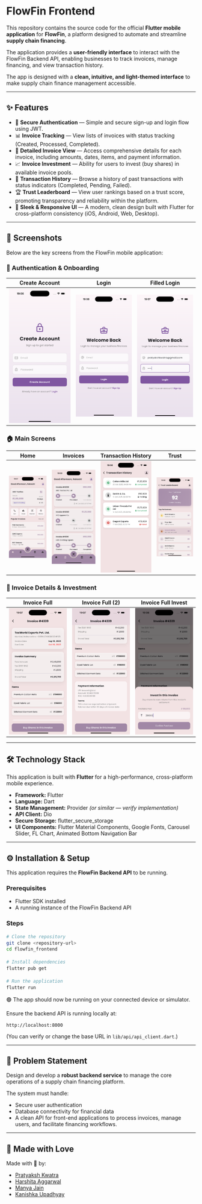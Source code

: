 # FlowFin Frontend

This repository contains the source code for the official **Flutter mobile application** for **FlowFin**, a platform designed to automate and streamline **supply chain financing**.

The application provides a **user-friendly interface** to interact with the FlowFin Backend API, enabling businesses to track invoices, manage financing, and view transaction history.

The app is designed with a **clean, intuitive, and light-themed interface** to make supply chain finance management accessible.

---

## ✨ Features

* 🔐 **Secure Authentication** — Simple and secure sign-up and login flow using JWT.
* 📊 **Invoice Tracking** — View lists of invoices with status tracking (Created, Processed, Completed).
* 📄 **Detailed Invoice View** — Access comprehensive details for each invoice, including amounts, dates, items, and payment information.
* 📈 **Invoice Investment** — Ability for users to invest (buy shares) in available invoice pools.
* 📜 **Transaction History** — Browse a history of past transactions with status indicators (Completed, Pending, Failed).
* 🏆 **Trust Leaderboard** — View user rankings based on a trust score, promoting transparency and reliability within the platform.
* 📱 **Sleek & Responsive UI** — A modern, clean design built with Flutter for cross-platform consistency (iOS, Android, Web, Desktop).

---

## 📸 Screenshots

Below are the key screens from the FlowFin mobile application:

### 🧭 Authentication & Onboarding

| Create Account                                    | Login                           | Filled Login                                  |
| ------------------------------------------------- | ------------------------------- | --------------------------------------------- |
| ![Create Account](assets/screenshots/create_account.png) | ![Login](assets/screenshots/login.png) | ![Login Filled](assets/screenshots/login_filled.png) |

### 🏠 Main Screens

| Home                          | Invoices                              | Transaction History                                         | Trust                           |
| ----------------------------- | ------------------------------------- | ----------------------------------------------------------- | ------------------------------- |
| ![Home](assets/screenshots/home.png) | ![Invoices](assets/screenshots/invoices.png) | ![Transaction History](assets/screenshots/transaction_history.png) | ![Trust](assets/screenshots/trust.png) |

### 📄 Invoice Details & Investment

| Invoice Full                                  | Invoice Full (2)                                  | Invoice Full Invest                                         |
| --------------------------------------------- | ------------------------------------------------- | ----------------------------------------------------------- |
| ![Invoice Full](assets/screenshots/invoice_full.png) | ![Invoice Full 2](assets/screenshots/invoice_full_2.png) | ![Invoice Full Invest](assets/screenshots/invoice_full_invest.png) |

---

## 🛠 Technology Stack

This application is built with **Flutter** for a high-performance, cross-platform mobile experience.

* **Framework:** Flutter
* **Language:** Dart
* **State Management:** Provider *(or similar — verify implementation)*
* **API Client:** Dio
* **Secure Storage:** flutter_secure_storage
* **UI Components:** Flutter Material Components, Google Fonts, Carousel Slider, FL Chart, Animated Bottom Navigation Bar

---

## ⚙️ Installation & Setup

This application requires the **FlowFin Backend API** to be running.

### Prerequisites

* Flutter SDK installed
* A running instance of the FlowFin Backend API

### Steps

```bash
# Clone the repository
git clone <repository-url>
cd flowfin_frontend

# Install dependencies
flutter pub get

# Run the application
flutter run
```

🟢 The app should now be running on your connected device or simulator.

Ensure the backend API is running locally at:

```
http://localhost:8000
```

(You can verify or change the base URL in `lib/api/api_client.dart`.)

---

## 🧩 Problem Statement

Design and develop a **robust backend service** to manage the core operations of a supply chain financing platform.

The system must handle:

* Secure user authentication
* Database connectivity for financial data
* A clean API for front-end applications to process invoices, manage users, and facilitate financing workflows.

---

## 💜 Made with Love

Made with 💜 by:

* [Pratyaksh Kwatra](https://github.com/pratyakshkwatra)
* [Harshita Aggarwal](https://github.com/harshitaaggarwall)
* [Manya Jain](https://github.com/Manyajain10-abc)
* [Kanishka Upadhyay](https://github.com/kanishkaupadhyay08)
